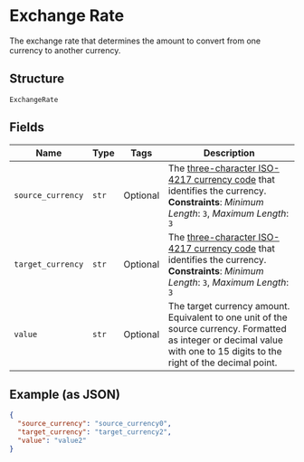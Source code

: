 
# Exchange Rate

The exchange rate that determines the amount to convert from one currency to another currency.

## Structure

`ExchangeRate`

## Fields

| Name | Type | Tags | Description |
|  --- | --- | --- | --- |
| `source_currency` | `str` | Optional | The [three-character ISO-4217 currency code](/api/rest/reference/currency-codes/) that identifies the currency.<br>**Constraints**: *Minimum Length*: `3`, *Maximum Length*: `3` |
| `target_currency` | `str` | Optional | The [three-character ISO-4217 currency code](/api/rest/reference/currency-codes/) that identifies the currency.<br>**Constraints**: *Minimum Length*: `3`, *Maximum Length*: `3` |
| `value` | `str` | Optional | The target currency amount. Equivalent to one unit of the source currency. Formatted as integer or decimal value with one to 15 digits to the right of the decimal point. |

## Example (as JSON)

```json
{
  "source_currency": "source_currency0",
  "target_currency": "target_currency2",
  "value": "value2"
}
```

